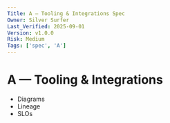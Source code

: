 ```yaml
---
Title: A — Tooling & Integrations Spec
Owner: Silver Surfer
Last_Verified: 2025-09-01
Version: v1.0.0
Risk: Medium
Tags: ['spec', 'A']
---
```

# A — Tooling & Integrations
- Diagrams
- Lineage
- SLOs
